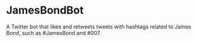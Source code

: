 # JamesBondBot
A Twitter bot that likes and retweets tweets with hashtags related to James Bond, such as #JamesBond and #007.
